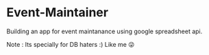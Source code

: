 # Event-Maintainer

Building an app for event maintanance using google spreadsheet api.

Note : Its specially for DB haters :) Like me 😜
